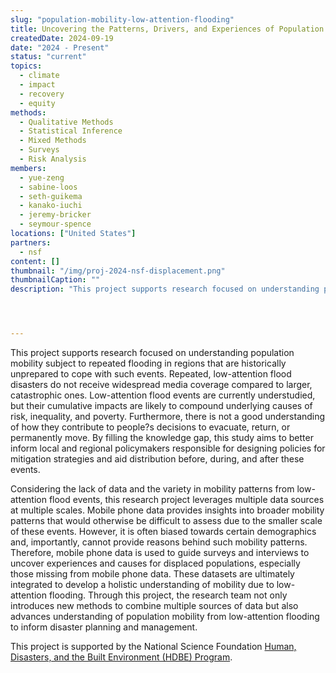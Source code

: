 ```yaml
---
slug: "population-mobility-low-attention-flooding"
title: Uncovering the Patterns, Drivers, and Experiences of Population Mobility Due to Low-Attention Flooding
createdDate: 2024-09-19
date: "2024 - Present"
status: "current"
topics:
  - climate
  - impact
  - recovery
  - equity
methods:
  - Qualitative Methods
  - Statistical Inference
  - Mixed Methods
  - Surveys
  - Risk Analysis
members:
  - yue-zeng
  - sabine-loos
  - seth-guikema
  - kanako-iuchi
  - jeremy-bricker
  - seymour-spence
locations: ["United States"]
partners: 
  - nsf
content: []
thumbnail: "/img/proj-2024-nsf-displacement.png" 
thumbnailCaption: ""
description: "This project supports research focused on understanding population mobility subject to repeated flooding in regions that are historically unprepared to cope with such events. Repeated, low-attention flood disasters do not receive widespread media coverage compared to larger, catastrophic ones. Low-attention flood events are currently understudied, but their cumulative impacts are likely to compound underlying causes of risk, inequality, and poverty. Furthermore, there is not a good understanding of how they contribute to people's decisions to evacuate, return, or permanently move. By filling the knowledge gap, this study aims to better inform local and regional policymakers responsible for designing policies for mitigation strategies and aid distribution before, during, and after these events."




---
```


<!-- EXAMPLE TEXT BELOW, FEEL FREE TO CHANGE -->

This project supports research focused on understanding population mobility subject to repeated flooding in regions that are historically unprepared to cope with such events. Repeated, low-attention flood disasters do not receive widespread media coverage compared to larger, catastrophic ones. Low-attention flood events are currently understudied, but their cumulative impacts are likely to compound underlying causes of risk, inequality, and poverty. Furthermore, there is not a good understanding of how they contribute to people?s decisions to evacuate, return, or permanently move. By filling the knowledge gap, this study aims to better inform local and regional policymakers responsible for designing policies for mitigation strategies and aid distribution before, during, and after these events.

Considering the lack of data and the variety in mobility patterns from low-attention flood events, this research project leverages multiple data sources at multiple scales. Mobile phone data provides insights into broader mobility patterns that would otherwise be difficult to assess due to the smaller scale of these events. However, it is often biased towards certain demographics and, importantly, cannot provide reasons behind such mobility patterns. Therefore, mobile phone data is used to guide surveys and interviews to uncover experiences and causes for displaced populations, especially those missing from mobile phone data. These datasets are ultimately integrated to develop a holistic understanding of mobility due to low-attention flooding. Through this project, the research team not only introduces new methods to combine multiple sources of data but also advances understanding of population mobility from low-attention flooding to inform disaster planning and management.

This project is supported by the National Science Foundation [Human, Disasters, and the Built Environment (HDBE) Program](https://new.nsf.gov/funding/opportunities/hdbe-humans-disasters-built-environment).